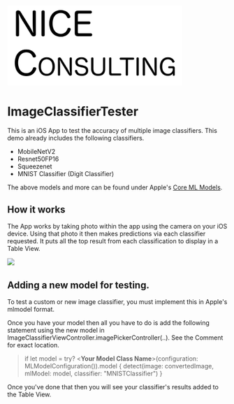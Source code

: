 
<img src="Documentation/NiceConsultingBanner.png" width="400"/>

# ImageClassifierTester

This is an iOS App to test the accuracy of multiple image classifiers. This demo already includes the following classifiers.

* MobileNetV2
* Resnet50FP16
* Squeezenet
* MNIST Classifier (Digit Classifier)

The above models and more can be found under Apple's [Core ML Models](https://developer.apple.com/machine-learning/models/).


## How it works
The App works by taking photo within the app using the camera on your iOS device. Using that photo it then makes predictions via each classifier requested. It puts all the top result from each classification to display in a Table View.

<img src="Documentation/Demo.png" width="500"/>

## Adding a new model for testing.

To test a custom or new image classifier, you must implement this in Apple's mlmodel format.

Once you have your model then all you have to do is add the following statement using the new model in ImageClassifierViewController.imagePickerController(..). See the Comment for exact location.

>if let model = try? <**Your Model Class Name**>(configuration: MLModelConfiguration()).model {
>    detect(image: convertedImage, mlModel: model, classifier: "MNISTClassifier")
>}

Once you've done that then you will see your classifier's results added to the Table View.
